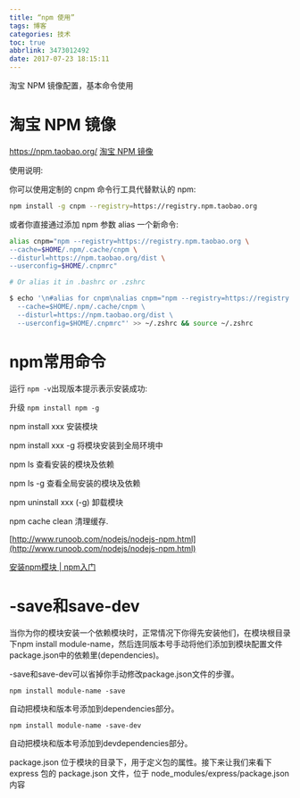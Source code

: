 ```yaml
---
title: “npm 使用”
tags: 博客
categories: 技术
toc: true
abbrlink: 3473012492
date: 2017-07-23 18:15:11
---
```

淘宝 NPM 镜像配置，基本命令使用
<!-- more -->
# 淘宝 NPM 镜像
https://npm.taobao.org/
[淘宝 NPM 镜像](https://npm.taobao.org/)

使用说明:

你可以使用定制的 cnpm 命令行工具代替默认的 npm:

```bash
npm install -g cnpm --registry=https://registry.npm.taobao.org
```

或者你直接通过添加 npm 参数 alias 一个新命令:

```bash
alias cnpm="npm --registry=https://registry.npm.taobao.org \
--cache=$HOME/.npm/.cache/cnpm \
--disturl=https://npm.taobao.org/dist \
--userconfig=$HOME/.cnpmrc"

# Or alias it in .bashrc or .zshrc

$ echo '\n#alias for cnpm\nalias cnpm="npm --registry=https://registry.npm.taobao.org \
  --cache=$HOME/.npm/.cache/cnpm \
  --disturl=https://npm.taobao.org/dist \
  --userconfig=$HOME/.cnpmrc"' >> ~/.zshrc && source ~/.zshrc

```

# npm常用命令

运行 `npm -v`出现版本提示表示安装成功:

升级 `npm install npm -g`

npm install xxx 安装模块

npm install xxx -g 将模块安装到全局环境中

npm ls 查看安装的模块及依赖

npm ls -g 查看全局安装的模块及依赖

npm uninstall xxx  (-g) 卸载模块

npm cache clean 清理缓存.


[http://www.runoob.com/nodejs/nodejs-npm.html](http://www.runoob.com/nodejs/nodejs-npm.html)

[安装npm模块 | npm入门](https://chenyiqiao.gitbooks.io/documentation_for_npm/content/install_packages.html)

# -save和save-dev

当你为你的模块安装一个依赖模块时，正常情况下你得先安装他们，在模块根目录下npm install module-name，然后连同版本号手动将他们添加到模块配置文件package.json中的依赖里(dependencies)。

-save和save-dev可以省掉你手动修改package.json文件的步骤。

```
npm install module-name -save

```
自动把模块和版本号添加到dependencies部分。

```
npm install module-name -save-dev

```
自动把模块和版本号添加到devdependencies部分。

package.json 位于模块的目录下，用于定义包的属性。接下来让我们来看下 express 包的 package.json 文件，位于 node_modules/express/package.json 内容